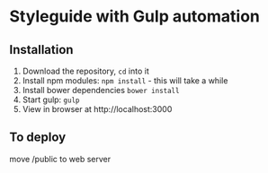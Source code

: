 # Styleguide with Gulp automation 

## Installation
1. Download the repository, `cd` into it
2. Install npm modules: `npm install` - this will take a while
3. Install bower dependencies `bower install`
4. Start gulp: `gulp`
5. View in browser at http://localhost:3000

## To deploy
move /public to web server
